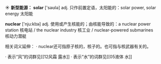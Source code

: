 ☀ <span class="category">**新型能源：**</span>
<span class="vocabulary">**solar**</span> ['səʊlə] 
<span class="definition">adj. 只作前置定语，太阳能的：</span>solar power, solar energy 太阳能

<span class="vocabulary">**nuclear**</span> ['nju:klɪə] 
<span class="definition">adj. 使用或产生核能的；由核能导致的：</span>a nuclear power station 核电站 / the nuclear industry 核工业 / nuclear-powered submarines 核动力潜艇

相关词义延伸：
· nuclear还可指原子核的，核子的。也可指与核武器有关的。

· 表示“风”的词群见[[12风霜 露水]]
· 表示“水”的词群见[[05液体 水]]
